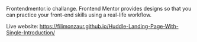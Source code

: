 Frontendmentor.io challange.
Frontend Mentor provides designs so that you can practice your front-end skills using a real-life workflow.

Live website: https://filimonzaur.github.io/Huddle-Landing-Page-With-Single-Introduction/
